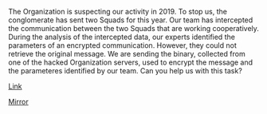 
The Organization is suspecting our activity in 2019. To stop us, the conglomerate has sent two Squads for this year. Our team has intercepted the communication between the two Squads that are working cooperatively. During the analysis of the intercepted data, our experts identified the parameters of an encrypted communication. However, they could not retrieve the original message. We are sending the binary, collected from one of the hacked Organization servers, used to encrypt the message and the parameteres identified by our team. Can you help us with this task?

[Link](https://cloud.ufscar.br:8080/v1/AUTH_c93b694078064b4f81afd2266a502511/static.pwn2win.party/matroska_fb98111c8913837fa3cecb3c319c6b696b8e4f3c778ea618638f4d81aa2515f7.tar.gz)

[Mirror](https://static.pwn2win.party/matroska_fb98111c8913837fa3cecb3c319c6b696b8e4f3c778ea618638f4d81aa2515f7.tar.gz)
